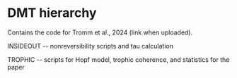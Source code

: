 # DMT hierarchy

Contains the code for Tromm et al., 2024 (link when uploaded).

INSIDEOUT -- nonreversibility scripts and tau calculation

TROPHIC -- scripts for Hopf model, trophic coherence, and statistics for the paper
